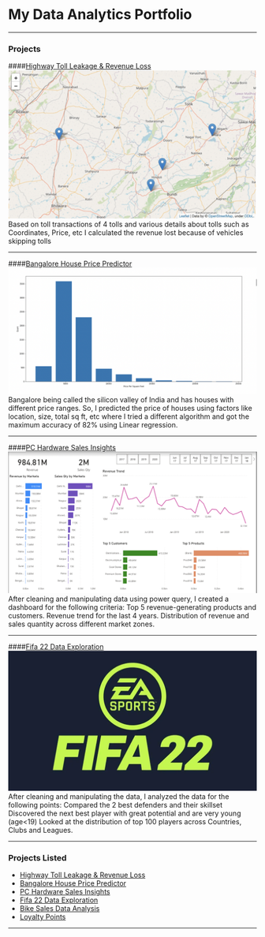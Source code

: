 # My Data Analytics Portfolio

---

### Projects

####[Highway Toll Leakage & Revenue Loss](https://www.kaggle.com/code/panwararpit/highway-toll-leakage-revenue-loss)
<img src="images/Screenshot 2022-12-27 at 8.11.49 PM.png?raw=true"/>
Based on toll transactions of 4 tolls and various details about tolls such as Coordinates, Price, etc I calculated the revenue lost because of vehicles skipping tolls

---
####[Bangalore House Price Predictor](https://www.kaggle.com/code/panwararpit/bangalore-house-price-predictor)
<img src="images/Screenshot 2022-12-27 at 8.13.13 PM.png?raw=true"/>
Bangalore being called the silicon valley of India and has houses with different price ranges. So, I predicted the price of houses using factors like location, size, total sq ft, etc where I tried a different algorithm and got the maximum accuracy of 82% using Linear regression.

---
####[PC Hardware Sales Insights](https://drive.google.com/file/d/1JjOVVC61jVw_tf3yStAnqVcnZGWseAPx/view?usp=sharing)
<img src="images/Screenshot 2022-12-27 at 8.13.42 PM.png?raw=true"/>
After cleaning and manipulating data using power query, I created a dashboard for the following criteria:
Top 5 revenue-generating products and customers.
Revenue trend for the last 4 years.
Distribution of revenue and sales quantity across different market zones.

---
####[Fifa 22 Data Exploration](https://www.kaggle.com/code/panwararpit/fifa-22-eda)
<img src="images/download.png?raw=true"/>
After cleaning and manipulating the data, I analyzed the data for the following points:
Compared the 2 best defenders and their skillset
Discovered the next best player with great potential and are very young (age<19)
Looked at the distribution of top 100 players across Countries, Clubs and Leagues.

---

### Projects Listed

- [Highway Toll Leakage & Revenue Loss]()
- [Bangalore House Price Predictor]()
- [PC Hardware Sales Insights]()
- [Fifa 22 Data Exploration]()
- [Bike Sales Data Analysis]()
- [Loyalty Points]()

---
